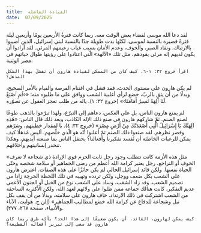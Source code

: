 ```yaml
---
title:  القيادة الفاشلة
date:  07/09/2025
---
```


لقد دعا الله موسى لقضاء بعض الوقت معه. ربما كانت فترةُ الأربعين يومًا وأربعين ليلة فترةً قصيرة بالنسبة لموسى، لكنّها بدت طويلة جدًا بالنسبة لبني إسرائيل، الذين أصيبوا بالارتباك، ونفاد الصبر، والخوف، وعدم الأمان بسبب غياب زعيمهم المرئي. لقد أرادوا أن يكون لديهم إله مرئي يقودهم، مثل تلك «الآلهة» الّتي اعتادوا على رؤيتها طوال حياتهم في مصر الوثنية.

`اقرأ خروج ٣٢: ١-٦. كيف كان من الممكن لقيادة هارون أن تفشلَ بهذا الشكل المذهل؟`

لم يكن هارون على مستوى الحدث، فقد فشل في اغتنام الفرصة والقيام بالأمر الصحيح، وبدلًا من أن يثق بالربّ، خضع لرأي أغلبية الشعب ووافق على ما طلبوه منه: «‹قُمِ ٱصْنَعْ لَنَا آلِهَةً تَسِيرُ أَمَامَنَا›» (خروج ٣٢: ١). ياله من طلب تعجز العقول عن تصوّره.

لم يمنع هارون الناس، بل على العكس، دعاهم إلى التبرّع، ولهذا تبرّعوا بالذهب طوعًا لصنع الصنم. ثمّ شاركهم هارون في صنع ذلك الإله الكاذب، وبعد ذلك قال الناس: «هَذِهِ آلِهَتُكَ يَا إِسْرَائِيلُ ٱلَّتِي أَصْعَدَتْكَ مِنْ أَرْضِ مِصْرَ» (خروج ٣٢: ٤). يا لمقدار خطيتهم، وشرّهم وقصر نظرهم. لقد صنعوا ذلك الصنم ثمّ أعلنوا أنّه هو الّذي خلّصهم. أليس مُذهلًا كيف يمكن للرغبات الخاطئة أن تُفسد تفكيرنا وأفعالنا؟ يحتفل الناس بما صنعته أيديهم، وهكذا تنحدر إنسانيتهم وأخلاقهم.

«مثل هذه الأزمة كانت تتطلب وجود رجل ثابت الحزم قوي الإرادة ذي شجاعة لا تعرف الخوف أو التراجع، رجل يعتبر كرامة الله أعظم من رضى الجماهير أو سلامة شخصه وحتّى الحياة نفسها. ولكن قائد إسرائيل الحالي لم يكن حائزًا على هذه الصفات. اعترض هارون على الشعب بكل ضعف ووجل، ولكن تردده وتهيبه في تلك اللحظة الحرجة زادا من تصميم الشعب. وقد زاد الشغب، وساد على الشعب نوع من الخبل أو الجنون الأعمى عديم التفكير، كانت هنالك جماعة ممن ظلوا على ولائهم لعهد الله، ولكن الأكثرية الساحقة من الشعب اشتركت في ذلك الارتداد. خاف هارون على سلامته، وبدلًا من أن يقف بكل نبل وشجاعة للدفاع عن كرامة الله خضع لمطاليب الجماهير» (إلن ج. هوايت، الآباء والأنبياء، صفحة ٢٦٧، ٢٧٧).

`كيف يمكن لهارون، القائد، أن يكون ضعيفًا إلى هذا الحد؟ بأيّة طرق ربما كان هارون قد سعى إلى تبرير أفعاله الفظيعة؟`